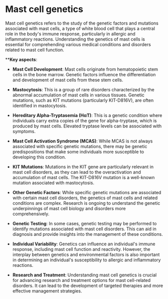 # Mast cell genetics

Mast cell genetics refers to the study of the genetic factors and mutations associated with mast cells, a type of white blood cell that plays a central role in the body's immune response, particularly in allergic and inflammatory reactions. Understanding the genetics of mast cells is essential for comprehending various medical conditions and disorders related to mast cell function.

****Key aspects**:

* **Mast Cell Development**: Mast cells originate from hematopoietic stem cells in the bone marrow. Genetic factors influence the differentiation and development of mast cells from these stem cells.

* **Mastocytosis**: This is a group of rare disorders characterized by the abnormal accumulation of mast cells in various tissues. Genetic mutations, such as KIT mutations (particularly KIT-D816V), are often identified in mastocytosis.

* **Hereditary Alpha-Tryptasemia (HαT)**: This is a genetic condition where individuals carry extra copies of the gene for alpha-tryptase, which is produced by mast cells. Elevated tryptase levels can be associated with symptoms.

* **Mast Cell Activation Syndrome (MCAS)**: While MCAS is not always associated with specific genetic mutations, there may be genetic predispositions that make some individuals more susceptible to developing this condition.

* **KIT Mutations**: Mutations in the KIT gene are particularly relevant in mast cell disorders, as they can lead to the overactivation and accumulation of mast cells. The KIT-D816V mutation is a well-known mutation associated with mastocytosis.

* **Other Genetic Factors**: While specific genetic mutations are associated with certain mast cell disorders, the genetics of mast cells and related conditions are complex. Research is ongoing to understand the genetic underpinnings of mast cell biology and disorders more comprehensively.

* **Genetic Testing**: In some cases, genetic testing may be performed to identify mutations associated with mast cell disorders. This can aid in diagnosis and provide insights into the management of these conditions.

* **Individual Variability**: Genetics can influence an individual's immune response, including mast cell function and reactivity. However, the interplay between genetics and environmental factors is also important in determining an individual's susceptibility to allergic and inflammatory reactions.

* **Research and Treatment**: Understanding mast cell genetics is crucial for advancing research and treatment options for mast cell-related disorders. It can lead to the development of targeted therapies and more effective management strategies.
